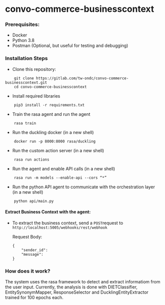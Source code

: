 # convo-commerce-businesscontext

### Prerequisites:
- Docker
- Python 3.8
- Postman (Optional, but useful for testing and debugging)

### Installation Steps
- Clone this repository:

```
	git clone https://gitlab.com/tw-ondc/convo-commerce-businesscontext.git
	cd convo-commerce-businesscontext
```

- Install required libraries

```
	pip3 install -r requirements.txt
```
- Train the rasa agent and run the agent

```
	rasa train
```
- Run the duckling docker (in a new shell)

```
	docker run -p 8000:8000 rasa/duckling
```
- Run the custom action server (in a new shell)

```
	rasa run actions
```
- Run the agent and enable API calls (in a new shell)

```
	rasa run -m models --enable-api --cors “*”
```

- Run the python API agent to communicate with the orchestration layer (in a new shell)

```
	python api/main.py
```

#### Extract Business Context with the agent:

- To extract the business context, send a ```POST```request to ```http://localhost:5005/webhooks/rest/webhook```

	Request Body:
	
	```
	{
		"sender_id":
		"message":
	}
	```

### How does it work?

The system uses the rasa framework to detect and extract informatiom from the user input. Currently, the analysis is done with DIETClassifier, EntitySynonymMapper, ResponseSelector and DucklingEntityExtractor trained for 100 epochs each. 
